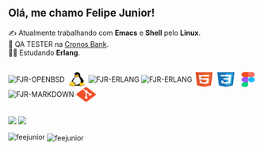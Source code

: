 ## Olá, me chamo Felipe Junior!
  
✍️ Atualmente trabalhando com **Emacs** e **Shell** pelo **Linux**.  
🔭 QA TESTER na [Cronos Bank](https://cronosfintech.com.br/).  
👨‍🎓 Estudando **Erlang**.

<div style="display: inline_block"><br>  
  <img align="center" alt="FJR-OPENBSD" height="30" width="40" src="https://cloud.githubusercontent.com/assets/566201/5627077/bc543184-958b-11e4-94f5-d1bddac33dfd.png">
  <img align="center" alt="FJR-LINUX" height="30" width="40" src="https://raw.githubusercontent.com/devicons/devicon/master/icons/linux/linux-original.svg">
  <img align="center" alt="FJR-ERLANG" height="30" width="40" src="https://learnyousomeerlang.com/static/img/erlang.png">
  <img align="center" alt="FJR-ERLANG" height="30" width="40" src="https://upload.wikimedia.org/wikipedia/commons/0/08/EmacsIcon.svg">
  <img align="center" alt="FJR-HTML" height="30" width="40" src="https://raw.githubusercontent.com/devicons/devicon/master/icons/html5/html5-original.svg">
  <img align="center" alt="FJR-CSS" height="30" width="40" src="https://raw.githubusercontent.com/devicons/devicon/master/icons/css3/css3-original.svg">
  <img align="center" alt="FJR-FIGMA" height="30" width="40" src="https://raw.githubusercontent.com/devicons/devicon/master/icons/figma/figma-original.svg">
  <img align="center" alt="FJR-MARKDOWN" height="30" width="40" src="https://static-00.iconduck.com/assets.00/markdown-icon-512x512-bfxegudd.png">
  <img align="center" alt="FJR-GIT" height="30" width="40" src="https://raw.githubusercontent.com/devicons/devicon/master/icons/git/git-original.svg">
</div>
  
  ##
 
<div> 
  <a href = "mailto:felipegd.jr@gmail.com"><img src="https://img.shields.io/badge/-Gmail-%23333?style=for-the-badge&logo=gmail&logoColor=white" target="_blank"></a>
  <a href="https://www.linkedin.com/in/feejunior/" target="_blank"><img src="https://img.shields.io/badge/-LinkedIn-%230077B5?style=for-the-badge&logo=linkedin&logoColor=white" target="_blank"></a> 
</div>

<div>
  <img align="left" src="https://github-readme-stats.vercel.app/api/top-langs?username=feejunior&show_icons=true&locale=en&layout=compact&theme=transparent" alt="feejunior" /></p>
</div>

<div>
<p>&nbsp;<img align="center" src="https://github-readme-stats.vercel.app/api?username=feejunior&show_icons=true&theme=transparent" alt="feejunior" /></p>
</div>
